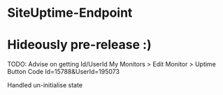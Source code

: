 # SiteUptime-Endpoint

# Hideously pre-release :) 

TODO:
Advise on getting Id/UserId
My Monitors > Edit Monitor > Uptime Button Code
	Id=15788&UserId=195073

Handled un-initialise state